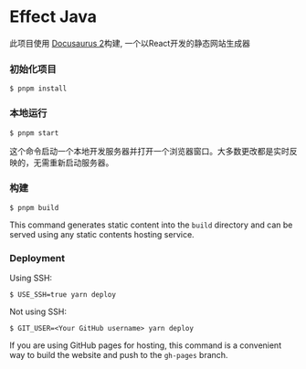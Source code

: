 # Effect Java

此项目使用 [Docusaurus 2](https://docusaurus.io/)构建, 一个以React开发的静态网站生成器

### 初始化项目

```
$ pnpm install
```

### 本地运行

```
$ pnpm start
```

这个命令启动一个本地开发服务器并打开一个浏览器窗口。大多数更改都是实时反映的，无需重新启动服务器。

### 构建

```
$ pnpm build
```

This command generates static content into the `build` directory and can be served using any static contents hosting service.

### Deployment

Using SSH:

```
$ USE_SSH=true yarn deploy
```

Not using SSH:

```
$ GIT_USER=<Your GitHub username> yarn deploy
```

If you are using GitHub pages for hosting, this command is a convenient way to build the website and push to the `gh-pages` branch.
